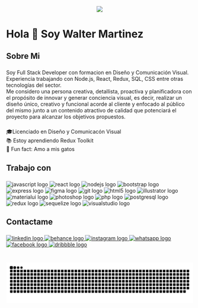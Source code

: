 <div align="center">
  <img height="210" src="https://media.licdn.com/dms/image/D4D16AQEuuNhxCYb5Gg/profile-displaybackgroundimage-shrink_350_1400/0/1676405207680?e=1681948800&v=beta&t=iSHNyFTOvgTa7SD75DyQI1MV4xEpwaCmXS1e5FKnU3w"  />
</div>

###

<h1 align="left">Hola 👋 Soy Walter Martinez</h1>

###

<h2 align="left">Sobre Mi</h2>

###

<p align="left">Soy Full Stack Developer con formacion en Diseño y Comunicación Visual. Experiencia trabajando con Node.js, React, Redux, SQL, CSS entre otras tecnologías del sector. <br>Me considero una persona creativa, detallista, proactiva y planificadora con el propósito de innovar y generar conciencia visual, es decir, realizar un diseño único, creativo y funcional acorde al cliente y enfocado al público del mismo junto a un contenido atractivo de calidad que potenciará el proyecto para alcanzar los objetivos propuestos.</p>

###

<p align="left">🎓Licenciado en Diseño y Comunicacón Visual<br>📚 Estoy aprendiendo Redux Toolkit<br>🎲 Fun fact: Amo a mis gatos</p>

###

<h2 align="left">Trabajo con</h2>

###

<div align="left">
  <img src="https://cdn.jsdelivr.net/gh/devicons/devicon/icons/javascript/javascript-original.svg" height="25" width="43" alt="javascript logo"  />
  <img src="https://cdn.jsdelivr.net/gh/devicons/devicon/icons/react/react-original.svg" height="25" width="43" alt="react logo"  />
  <img src="https://cdn.jsdelivr.net/gh/devicons/devicon/icons/nodejs/nodejs-original.svg" height="25" width="43" alt="nodejs logo"  />
  <img src="https://cdn.jsdelivr.net/gh/devicons/devicon/icons/bootstrap/bootstrap-original.svg" height="25" width="43" alt="bootstrap logo"  />
  <img src="https://cdn.jsdelivr.net/gh/devicons/devicon/icons/express/express-original.svg" height="25" width="43" alt="express logo"  />
  <img src="https://cdn.jsdelivr.net/gh/devicons/devicon/icons/figma/figma-original.svg" height="25" width="43" alt="figma logo"  />
  <img src="https://cdn.jsdelivr.net/gh/devicons/devicon/icons/git/git-original.svg" height="25" width="43" alt="git logo"  />
  <img src="https://cdn.jsdelivr.net/gh/devicons/devicon/icons/html5/html5-original.svg" height="25" width="43" alt="html5 logo"  />
  <img src="https://cdn.jsdelivr.net/gh/devicons/devicon/icons/illustrator/illustrator-plain.svg" height="25" width="43" alt="illustrator logo"  />
  <img src="https://cdn.jsdelivr.net/gh/devicons/devicon/icons/materialui/materialui-original.svg" height="25" width="43" alt="materialui logo"  />
  <img src="https://cdn.jsdelivr.net/gh/devicons/devicon/icons/photoshop/photoshop-plain.svg" height="25" width="43" alt="photoshop logo"  />
  <img src="https://cdn.jsdelivr.net/gh/devicons/devicon/icons/php/php-original.svg" height="25" width="43" alt="php logo"  />
  <img src="https://cdn.jsdelivr.net/gh/devicons/devicon/icons/postgresql/postgresql-original.svg" height="25" width="43" alt="postgresql logo"  />
  <img src="https://cdn.jsdelivr.net/gh/devicons/devicon/icons/redux/redux-original.svg" height="25" width="43" alt="redux logo"  />
  <img src="https://cdn.jsdelivr.net/gh/devicons/devicon/icons/sequelize/sequelize-original.svg" height="25" width="43" alt="sequelize logo"  />
  <img src="https://cdn.jsdelivr.net/gh/devicons/devicon/icons/visualstudio/visualstudio-plain.svg" height="25" width="43" alt="visualstudio logo"  />
</div>

###

<h2 align="left">Contactame</h2>

###

<div align="left">
  <a href="https://www.linkedin.com/in/walter-martinez-71024529/" target="_blank">
    <img src="https://img.shields.io/static/v1?message=LinkedIn&logo=linkedin&label=&color=0077B5&logoColor=white&labelColor=&style=for-the-badge" height="24" alt="linkedin logo"  />
  </a>
  <a href="https://www.behance.net/walteromar7605" target="_blank">
    <img src="https://img.shields.io/static/v1?message=Behance&logo=behance&label=&color=1769ff&logoColor=white&labelColor=&style=for-the-badge" height="24" alt="behance logo"  />
  </a>
  <a href="https://www.instagram.com/walteromartinez/" target="_blank">
    <img src="https://img.shields.io/static/v1?message=Instagram&logo=instagram&label=&color=E4405F&logoColor=white&labelColor=&style=for-the-badge" height="24" alt="instagram logo"  />
  </a>
  <a href="https://wa.me/+5491165821157" target="_blank">
    <img src="https://img.shields.io/static/v1?message=Whatsapp&logo=whatsapp&label=&color=25D366&logoColor=white&labelColor=&style=for-the-badge" height="24" alt="whatsapp logo"  />
  </a>
  <a href="https://www.facebook.com/waltr.martinz/" target="_blank">
    <img src="https://img.shields.io/static/v1?message=Facebook&logo=facebook&label=&color=1877F2&logoColor=white&labelColor=&style=for-the-badge" height="24" alt="facebook logo"  />
  </a>
  <a href="https://dribbble.com/wal90" target="_blank">
    <img src="https://img.shields.io/static/v1?message=Dribbble&logo=dribbble&label=&color=EA4C89&logoColor=white&labelColor=&style=for-the-badge" height="24" alt="dribbble logo"  />
  </a>
</div>

###

<br clear="both">

<img src="https://raw.githubusercontent.com/Platane/snk/output/github-contribution-grid-snake.svg" alt="Snake animation" />

###
